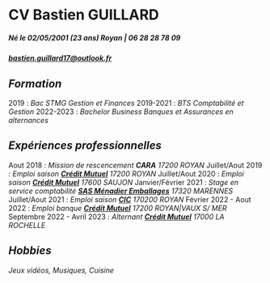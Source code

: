 # __CV Bastien GUILLARD__                           
#####  Né le 02/05/2001 (*23 ans*) Royan | 06 28 28 78 09
##### bastien.guillard17@outlook.fr

## *__Formation__*
2019 : *Bac STMG Gestion et Finances*
2019-2021 : *BTS Comptabilité et Gestion*
2022-2023 : *Bachelor Business Banques et Assurances en alternances*

## *__Expériences professionnelles__*

Aout 2018 : *Mission de rescencement __CARA__ 17200 ROYAN*
Juillet/Aout 2019 : *Emploi saison __[Crédit Mutuel]__ 17200 ROYAN*
Juillet/Aout 2020 : *Emploi saison __[Crédit Mutuel]__ 17600 SAUJON*
Janvier/Février 2021 : *Stage en service comptabilité __[SAS Ménadier Emballages](https://www.facebook.com/Menadier.emballages/)__ 17320 MARENNES*
Juillet/Aout 2021 : *Emploi saison __[CIC](https://cic.fr)__ 170200 ROYAN*
Février 2022 - Aout 2022 : *Emploi banque __[Crédit Mutuel]__ 17200 ROYAN|VAUX S/ MER*
Septembre 2022 - Avril 2023 : *Alternant __[Crédit Mutuel]__ 17000 LA ROCHELLE*

## *__Hobbies__*

*Jeux vidéos, Musiques, Cuisine*

[Crédit Mutuel]: https://creditmutuel.fr
